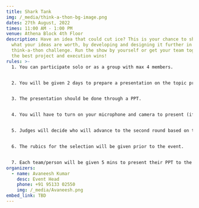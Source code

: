 ```yaml
---
title: Shark Tank
img: /_media/think-a-thon-bg-image.png
dates: 27th August, 2022
times: 11:00 AM - 1:00 PM
venue: Athena Block 4th Floor
description: Have an idea that could cut ice? This is your chance to show us
  what your ideas are worth, by developing and designing it further in the
  think-a-thon challenge. Run the show by yourself or get your team together,
  the best project and execution wins!
rules: >-
  1. You can participate solo or as a group with max 4 members.


  2. You will be given 2 days to prepare a presentation on the topic prior to the event.


  3. The presentation should be done through a PPT.


  4. You will have to turn on your microphone and camera to present (if a member fails to turn on his camera, it will result in points deduction).


  5. Judges will decide who will advance to the second round based on the presentation.


  6. The rubics for the selection will be given prior to the event.


  7. Each team/person will be given 5 mins to present their PPT to the judges.
organizers:
  - name: Avaneesh Kumar
    desc: Event Head
    phone: +91 95133 02550
    img: /_media/Avaneesh.png
embed_link: TBD
---
```

